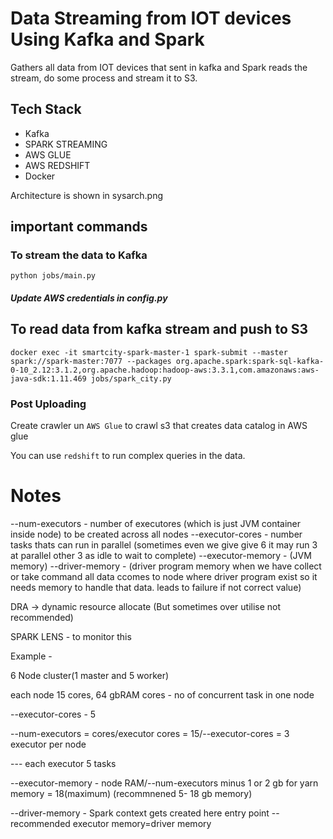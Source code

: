 # Data Streaming from IOT devices Using Kafka and Spark

Gathers all data from IOT devices that sent in kafka and Spark reads the stream, do some process and stream it to S3.


## Tech Stack

* Kafka
* SPARK STREAMING
* AWS GLUE
* AWS REDSHIFT
* Docker

Architecture is shown in sysarch.png


## important commands

### To stream the data to Kafka
``` python jobs/main.py ```


##### Update AWS credentials in config.py

## To read data from kafka stream and push to S3

``` 
docker exec -it smartcity-spark-master-1 spark-submit --master spark://spark-master:7077 --packages org.apache.spark:spark-sql-kafka-0-10_2.12:3.1.2,org.apache.hadoop:hadoop-aws:3.3.1,com.amazonaws:aws-java-sdk:1.11.469 jobs/spark_city.py 
```

### Post Uploading 
Create crawler un `AWS Glue` to crawl s3 that creates data catalog in AWS glue

You can use `redshift` to run complex queries in the data.



# Notes

--num-executors - number of executores (which is just JVM container inside node) to be created across all nodes
--executor-cores - number tasks thats can run in parallel (sometimes even we give give 6 it may run 3 at parallel other 3 as idle to wait to complete)
--executor-memory - (JVM memory)
--driver-memory - (driver program memory when we have collect or take command all data ccomes to node where driver program exist so it needs memory to handle that data. leads to failure if not correct value)



DRA -> dynamic resource allocate (But sometimes over utilise not recommended)

SPARK LENS - to monitor this


Example - 

6 Node cluster(1 master and 5 worker)

each node 15 cores, 64 gbRAM
cores - no of concurrent task in one node


--executor-cores - 5

--num-executors = cores/executor cores = 15/--executor-cores = 3 executor per node

---  each executor 5 tasks


--executor-memory -  node RAM/--num-executors minus 1 or 2 gb for yarn memory = 18(maximum) (recommnened 5- 18 gb memory)


--driver-memory - Spark context gets created here entry point
    -- recommended  executor memory=driver memory
